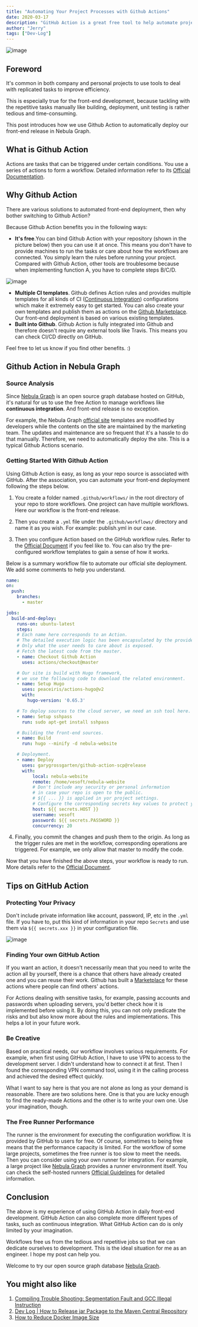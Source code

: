 ```yaml
---
title: "Automating Your Project Processes with Github Actions"
date: 2020-03-17
description: "GitHub Action is a great free tool to help automate project workflows on GitHub. This post shares our experience using GitHub Action to automate our website release process."
author: "Jerry"
tags: ["Dev-Log"]
---
```


![image](https://user-images.githubusercontent.com/38887077/76831941-482a3c80-6863-11ea-9795-009eaa50fc0e.png)

## Foreword

It's common in both company and personal projects to use tools to deal with replicated tasks  to improve efficiency.

This is especially true for the front-end development, because tackling with the repetitive tasks manually like building, deployment, unit testing is rather tedious and time-consuming.

This post introduces how we use Github Action to automatically deploy our front-end release in Nebula Graph.

## What is Github Action

Actions are tasks that can be triggered under certain conditions. You use a series of actions to form a workflow. Detailed information refer to its [Official Documentation](https://github.com/features/actions).

## Why Github Action

There are various solutions to automated front-end deployment, then why bother  switching to Github Action?

Because Github Action benefits you in the following ways:

- **It's free**.You can bind Github Action with your repository (shown in the picture below) then you can use it at once. This means you don't have to provide machines to run the tasks or care about how the workflows are connected. You simply learn the rules before running your project. Compared with Github Action, other tools are troublesome because when implementing function A, you have to complete steps B/C/D.

![image](https://user-images.githubusercontent.com/38887077/76831948-4e201d80-6863-11ea-9dee-be95cefb1ac1.png)

- **Multiple CI templates**. Github defines Action rules and provides multiple templates for all kinds of CI ([Continuous Integration](https://en.wikipedia.org/wiki/Continuous_integration)) configurations which make it extremely easy to get started. You can also create your own templates and publish them as actions on the [Github Marketplace](https://github.com/marketplace?type=actions). Our front-end deployment is based on various existing templates.
- **Built into Github**. Github Action is fully integrated into Github and therefore doesn't require any external tools like Travis. This means you can check CI/CD directly on GitHub.

Feel free to let us know if you find other benefits. :)

## Github Action in Nebula Graph

### Source Analysis

Since [Nebula Graph](https://github.com/vesoft-inc/nebula) is an open source graph database hosted on GitHub, it's natural for us to use the free Action to manage workflows like **continuous integration**. And front-end release is no exception.

For example, the Nebula Graph [official site](https://nebula-graph.io) templates are modified by developers while the contents on the site are maintained by the marketing team. The updates and maintenance are so frequent that it's a hassle to do that manually. Therefore, we need to automatically deploy the site. This is a typical Github Actions scenario.

### Getting Started With Github Action

Using Github Action is easy, as long as your repo source is associated with GitHub. After the association, you can automate your front-end deployment following the steps below.

1. You create a folder named `.github/workflows/` in the root directory of your repo to store workflows. One project can have multiple workflows. Here our workflow is the front-end release.

2. Then you create a `.yml` file under the `.github/workflows/` directory and name it as you wish. For example: publish.yml in our case.

3. Then you configure Action based on the GitHub workflow rules. Refer to the [Official Document](https://help.github.com/en/actions/reference/workflow-syntax-for-github-actions) if you feel like to. You can also try  the pre-configured workflow templates to gain a sense of how it works.

Below is a summary workflow file to automate our official site deployment. We add some comments to help you understand.

```yaml
name:
on:
  push:
    branches:
      - master

jobs:
  build-and-deploy:
    runs-on: ubuntu-latest
    steps:
    # Each name here corresponds to an Action. 
    # The detailed execution logic has been encapsulated by the provider. 
    # Only what the user needs to care about is exposed.
    # Fetch the latest code from the master.
    - name: Checkout Github Action
      uses: actions/checkout@master

    # Our site is build with Hugo framework, 
    # we use the following code to download the related environment.
    - name: Setup Hugo
      uses: peaceiris/actions-hugo@v2
      with:
        hugo-version: '0.65.3'

    # To deploy sources to the cloud server, we need an ssh tool here.
    - name: Setup sshpass
      run: sudo apt-get install sshpass

    # Building the front-end sources.
    - name: Build
      run: hugo --minify -d nebula-website

    # Deployment.
    - name: Deploy
      uses: garygrossgarten/github-action-scp@release
      with:
          local: nebula-website
          remote: /home/vesoft/nebula-website
          # Don't include any security or personal information 
          # in case your repo is open to the public.
          # ${{ ... }} is applied in yor project settings. 
          # Configure the corresponding secrets key values to protect your privacy.
          host: ${{ secrets.HOST }}
          username: vesoft
          password: ${{ secrets.PASSWORD }}
          concurrency: 20
```

4. Finally, you commit the changes and push them to the origin. As long as the trigger rules are met in the workflow, corresponding operations are triggered. For example, we only allow that master to modify the code.

Now that you have finished the above steps, your workflow is ready to run. More details refer to the [Official Document](https://help.github.com/en/actions/configuring-and-managing-workflows/configuring-a-workflow#creating-a-workflow-file).

## Tips on GitHub Action

### Protecting Your Privacy

Don't include private information like account, password, IP, etc in the `.yml` file. If you have to, put this kind of information in your repo `Secrets` and use them via `${{ secrets.xxx }}` in your configuration file.

![image](https://user-images.githubusercontent.com/38887077/76831957-524c3b00-6863-11ea-9aeb-41d39dc70c70.png)

### Finding Your own GitHub Action

If you want an action, it doesn't necessarily mean that you need to write the action all by yourself, there is a chance that others have already created one and you can reuse their work. Github has built a [Marketplace](https://github.com/marketplace?type=actions) for these actions where people can find others' actions.

For Actions dealing with sensitive tasks, for example, passing accounts and passwords  when uploading servers, you'd better check how it is implemented before using it. By doing this, you can not only predicate the risks and but also know more about the rules and implementations. This helps a lot in your future work.

### Be Creative

Based on practical needs, our workflow involves various requirements. For example, when first using GitHub Action, I have to use VPN to access to the development server. I didn't understand how to connect it at first. Then I found the corresponding VPN command tool, using it in the calling process and achieved the desired effect quickly.

What I want to say here is that you are not alone as long as your demand is reasonable. There are two solutions here. One is that you are lucky enough to find the ready-made Actions and the other is to write your own one. Use your imagination, though.

### The Free Runner Performance

The runner is the environment for executing the configuration workflow. It is provided by GitHub to users for free. Of course, sometimes to being free means that the performance capacity is limited. For the workflow of some large projects, sometimes the free runner is too slow to meet the needs. Then you can consider using your own runner for integration. For example, a large project like [Nebula Graph](https://github.com/vesoft-inc/nebula) provides a runner environment itself. You can check the self-hosted runners [Official Guidelines](https://github.blog/2019-11-05-self-hosted-runners-for-github-actions-is-now-in-beta/) for detailed information.

## Conclusion

The above is my experience of using GitHub Action in daily front-end development. GitHub Action can also complete more different types of tasks, such as continuous integration. What GitHub Action can do is only limited by your imagination.

Workflows free us from the tedious and repetitive jobs so that we can dedicate ourselves to development. This is the ideal situation for me as an engineer. I hope my post can help you.

Welcome to try our open source graph database [Nebula Graph](https://github.com/vesoft-inc/nebula).

## You might also like
1. [Compiling Trouble Shooting: Segmentation Fault and GCC Illegal Instruction](https://nebula-graph.io/en/posts/segmentation-fault-gcc-illegal-instruction-trouble-shooting/)
1. [Dev Log | How to Release jar Package to the Maven Central Repository](https://nebula-graph.io/en/posts/maven/)
1. [How to Reduce Docker Image Size](https://nebula-graph.io/en/posts/how-to-reduce-docker-image-size/)
